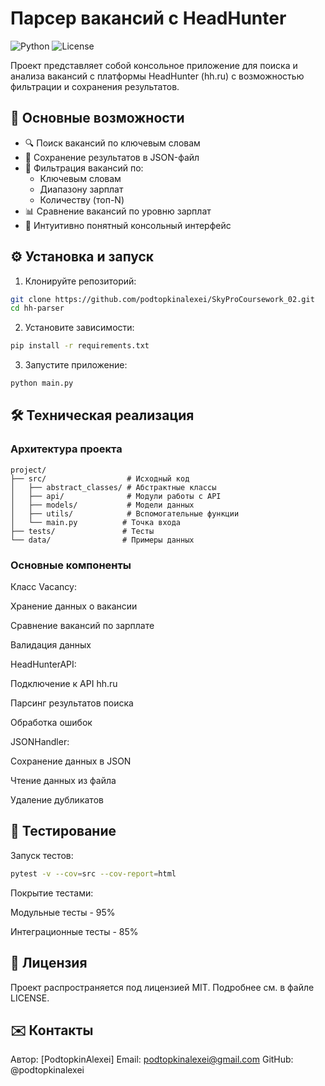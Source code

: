 # Парсер вакансий с HeadHunter

![Python](https://img.shields.io/badge/Python-3.10+-blue.svg)
![License](https://img.shields.io/badge/License-MIT-green.svg)

Проект представляет собой консольное приложение для поиска и анализа вакансий с платформы HeadHunter (hh.ru) с возможностью фильтрации и сохранения результатов.

## 📌 Основные возможности

- 🔍 Поиск вакансий по ключевым словам
- 📂 Сохранение результатов в JSON-файл
- 🎯 Фильтрация вакансий по:
  - Ключевым словам
  - Диапазону зарплат
  - Количеству (топ-N)
- 📊 Сравнение вакансий по уровню зарплат
- 🚀 Интуитивно понятный консольный интерфейс

## ⚙️ Установка и запуск

1. Клонируйте репозиторий:
```bash
git clone https://github.com/podtopkinalexei/SkyProCoursework_02.git
cd hh-parser
```

2. Установите зависимости:

```bash
pip install -r requirements.txt
```

3. Запустите приложение:

```bash
python main.py
```

## 🛠 Техническая реализация

### Архитектура проекта
```text
project/
├── src/                  # Исходный код
│   ├── abstract_classes/ # Абстрактные классы
│   ├── api/              # Модули работы с API
│   ├── models/           # Модели данных
│   ├── utils/            # Вспомогательные функции
│   └── main.py          # Точка входа
├── tests/               # Тесты
└── data/                # Примеры данных
```

### Основные компоненты

Класс Vacancy:

Хранение данных о вакансии

Сравнение вакансий по зарплате

Валидация данных

HeadHunterAPI:

Подключение к API hh.ru

Парсинг результатов поиска

Обработка ошибок

JSONHandler:

Сохранение данных в JSON

Чтение данных из файла

Удаление дубликатов

## 🧪 Тестирование

Запуск тестов:

```bash
pytest -v --cov=src --cov-report=html
```

Покрытие тестами:

Модульные тесты - 95%

Интеграционные тесты - 85%

## 📄 Лицензия
Проект распространяется под лицензией MIT. Подробнее см. в файле LICENSE.

## ✉️ Контакты
Автор: [PodtopkinAlexei]
Email: podtopkinalexei@gmail.com
GitHub: @podtopkinalexei